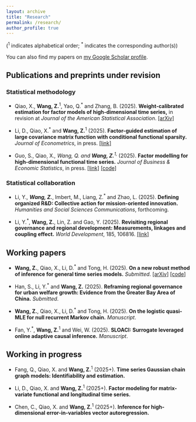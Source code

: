 ```yaml
---
layout: archive
title: "Research"
permalink: /research/
author_profile: true
---
```

(<sup>1</sup> indicates alphabetical order; <sup>*</sup> indicates the corresponding author(s))

You can also find my papers on [my Google Scholar profile](https://scholar.google.com/citations?user=W-gAOSoAAAAJ&hl=zh-CN).

## Publications and preprints under revision

### Statistical methodology

- Qiao, X., **Wang, Z.**<sup>1</sup>, Yao, Q.<sup>*</sup> and Zhang, B. (2025). **Weight-calibrated estimation for factor models of high-dimensional time series,** in revision at _Journal of the American Statistical Association_. [[arXiv]](https://arxiv.org/abs/2505.01357)

- Li, D., Qiao, X.<sup>*</sup> and **Wang, Z.**<sup>1</sup> (2025). **Factor-guided estimation of large covariance matrix function with conditional functional sparsity.** _Journal of Econometrics_, in press. [[link]](https://doi.org/10.1016/j.jeconom.2025.106070)

- Guo, S., Qiao, X.<sup>*</sup>, Wang, Q. and **Wang, Z.**<sup>1,*</sup> (2025). **Factor modelling for high-dimensional functional time series.** _Journal of Business & Economic Statistics_, in press. [[link]](https://doi.org/10.1080/07350015.2025.2505493) [[code]](https://github.com/qswangstat/FMHDFTS)


### Statistical collaboration
- Li, Y.<sup>*</sup>, **Wang, Z.**<sup>*</sup>, Imbert, M., Liang, Z.<sup>*</sup> and Zhao, L. (2025). **Defining organized R&D: Collective action for mission-oriented innovation.** _Humanities and Social Sciences Communications_, forthcoming. 

- Li, Y.<sup>*</sup>, **Wang, Z.**, Lin, Z. and Gao, Y. (2025). **Revisiting regional governance and regional development: Measurements, linkages and coupling effect.** _World Development_, 185, 106816. [[link]](https://doi.org/10.1016/j.worlddev.2024.106816)


## Working papers

- **Wang, Z.**, Qiao, X., Li, D.<sup>*</sup> and Tong, H. (2025). **On a new robust method of inference for general time series models.** _Submitted_. [[arXiv]](https://arxiv.org/abs/2503.08655) [[code]](https://github.com/wangzh-stat/TSQMLE)

- Han, S., Li, Y.<sup>*</sup> and **Wang, Z.** (2025). **Reframing regional governance for urban welfare growth: Evidence from the Greater Bay Area of China.** _Submitted_.

- **Wang, Z.**, Qiao, X., Li, D.<sup>*</sup> and Tong, H. (2025). **On the logistic quasi-MLE for null recurrent Markov chain.** _Manuscript_.

- Fan, Y.<sup>*</sup>, **Wang, Z.**<sup>1</sup> and Wei, W. (2025). **SLOACI: Surrogate leveraged online adaptive causal inference.** _Manuscript_.


## Working in progress

- Fang, Q., Qiao, X. and **Wang, Z.**<sup>1</sup> (2025+). **Time series Gaussian chain graph models: Identifiability and estimation.**

- Li, D., Qiao, X. and **Wang, Z.**<sup>1</sup> (2025+). **Factor modeling for matrix-variate functional and longitudinal time series.**

- Chen, C., Qiao, X. and **Wang, Z.**<sup>1</sup> (2025+). **Inference for high-dimensional error-in-variables vector autoregression.**

